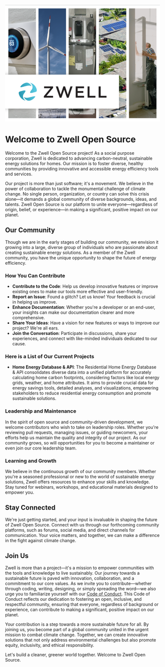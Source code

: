 ![Zwell Home](/images/zwell_readme_banner.png)

# Welcome to Zwell Open Source

Welcome to the Zwell Open Source project! As a social purpose corporation, Zwell is dedicated to advancing carbon-neutral, sustainable energy solutions for homes. Our mission is to foster diverse, healthy communities by providing innovative and accessible energy efficiency tools and services.

Our project is more than just software; it's a movement. We believe in the power of collaboration to tackle the monumental challenge of climate change. No single person, organization, or country can solve this crisis alone—it demands a global community of diverse backgrounds, ideas, and talents. Zwell Open Source is our platform to unite everyone—regardless of origin, belief, or experience—in making a significant, positive impact on our planet.

## **Our Community**

Though we are in the early stages of building our community, we envision it growing into a large, diverse group of individuals who are passionate about creating sustainable energy solutions. As a member of the Zwell community, you have the unique opportunity to shape the future of energy efficiency.

### **How You Can Contribute**

- **Contribute to the Code**: Help us develop innovative features or improve existing ones to make our tools more effective and user-friendly.
- **Report an Issue**: Found a glitch? Let us know! Your feedback is crucial in helping us improve.
- **Enhance Documentation**: Whether you're a developer or an end-user, your insights can make our documentation clearer and more comprehensive.
- **Share Your Ideas**: Have a vision for new features or ways to improve our project? We're all ears.
- **Join the Conversation**: Participate in discussions, share your experiences, and connect with like-minded individuals dedicated to our cause.

### **Here is a List of Our Current Projects**
- **Home Energy Database & API**: The Residential Home Energy Database & API consolidates diverse data into a unified platform for accurately calculating home carbon footprints, considering factors like local energy grids, weather, and home attributes. It aims to provide crucial data for energy savings tools, detailed analyses, and visualizations, empowering stakeholders to reduce residential energy consumption and promote sustainable solutions.

### **Leadership and Maintenance**

In the spirit of open source and community-driven development, we welcome contributors who wish to take on leadership roles. Whether you're reviewing pull requests, managing issues, or guiding newcomers, your efforts help us maintain the quality and integrity of our project. As our community grows, so will opportunities for you to become a maintainer or even join our core leadership team.

### **Learning and Growth**

We believe in the continuous growth of our community members. Whether you're a seasoned professional or new to the world of sustainable energy solutions, Zwell offers resources to enhance your skills and knowledge. Stay tuned for webinars, workshops, and educational materials designed to empower you.

## **Stay Connected**

We're just getting started, and your input is invaluable in shaping the future of Zwell Open Source. Connect with us through our forthcoming community platforms, such as forums, social media, and direct channels for communication. Your voice matters, and together, we can make a difference in the fight against climate change.

## **Join Us**

Zwell is more than a project—it's a mission to empower communities with the tools and knowledge to live sustainably. Our journey towards a sustainable future is paved with innovation, collaboration, and a commitment to our core values. As we invite you to contribute—whether through coding, writing, designing, or simply spreading the word—we also urge you to familiarize yourself with our [Code of Conduct](https://zwellhome.com/open-source-code-of-conduct/). This Code of Conduct reflects our dedication to fostering an open, inclusive, and respectful community, ensuring that everyone, regardless of background or experience, can contribute to making a significant, positive impact on our planet.

Your contribution is a step towards a more sustainable future for all. By joining us, you become part of a global community united in the urgent mission to combat climate change. Together, we can create innovative solutions that not only address environmental challenges but also promote equity, inclusivity, and ethical responsibility.

Let's build a cleaner, greener world together. Welcome to Zwell Open Source.
